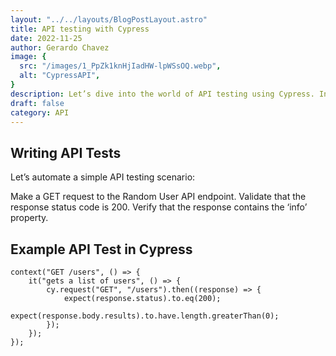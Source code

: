 ```yaml
---
layout: "../../layouts/BlogPostLayout.astro"
title: API testing with Cypress
date: 2022-11-25
author: Gerardo Chavez
image: {
  src: "/images/1_PpZk1knHjIadHW-lpWSsOQ.webp",
  alt: "CypressAPI",
}
description: Let’s dive into the world of API testing using Cypress. In this blog entry, we’ll explore how to perform API testing with Cypress.
draft: false
category: API
---
```


## Writing API Tests

Let’s automate a simple API testing scenario:

Make a GET request to the Random User API endpoint.
Validate that the response status code is 200.
Verify that the response contains the ‘info’ property.

## Example API Test in Cypress

```
context("GET /users", () => {
    it("gets a list of users", () => {
        cy.request("GET", "/users").then((response) => {
            expect(response.status).to.eq(200);
            expect(response.body.results).to.have.length.greaterThan(0);
        });
    });
});
```
